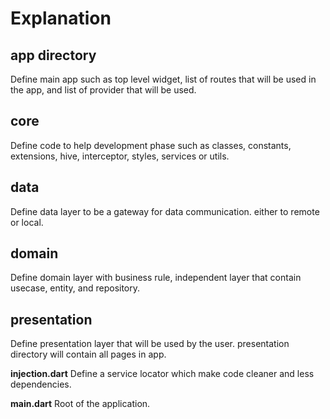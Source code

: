 # Explanation

## app directory
Define main app such as top level widget, list of routes that will be used in the app, and list of provider that will be used.

## core
Define code to help development phase such as classes, constants, extensions, hive, interceptor, styles, services or utils.

## data
Define data layer to be a gateway for data communication. either to remote or local.

## domain
Define domain layer with business rule, independent layer that contain usecase, entity, and repository.

## presentation
Define presentation layer that will be used by the user. presentation directory will contain all pages in app.

**injection.dart**
Define a service locator which make code cleaner and less dependencies.

**main.dart**
Root of the application.